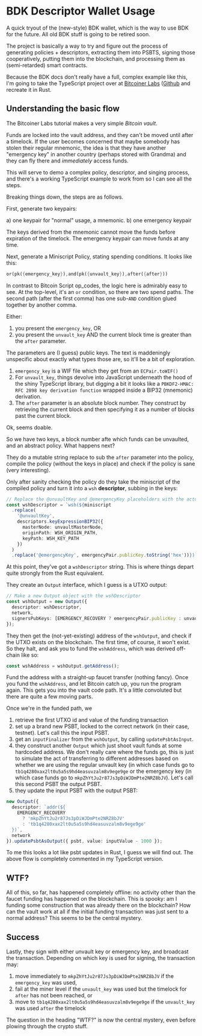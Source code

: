 # BDK Descriptor Wallet Usage

A quick tryout of the (new-style) BDK wallet, which is the way to use BDK for the future. All old BDK stuff is going to be retired soon.

The project is basically a way to try and figure out the process of generating policies + descriptors, extracting them into PSBTS, signing those cooperatively, putting them into the blockchain, and processing them as (semi-retarded) smart contracts.

Because the BDK docs don't really have a full, complex example like this, I'm going to take the TypeScript project over at [Bitcoiner Labs](https://bitcoinerlab.com/guides/miniscript-vault) ([Github](https://github.com/bitcoinerlab/playground/tree/main/descriptors/miniscript) and recreate it in Rust.


## Understanding the basic flow

The Bitcoiner Labs tutorial makes a very simple *Bitcoin vault*.

Funds are locked into the vault address, and they can't be moved until after a timelock. If the user becomes concerned that maybe somebody has stolen their regular mnemonic, the idea is that they have another "emergency key" in another country (perhaps stored with Grandma) and they can fly there and *immediately* access funds.

This will serve to demo a complex policy, descriptor, and singing process, and there's a working TypeScript example to work from so I can see all the steps.

Breaking things down, the steps are as follows.

First, generate two keypairs:

a) one keypair for "normal" usage, a mnemonic.
b) one emergency keypair

The keys derived from the mnemonic cannot move the funds before expiration of the timelock. The emergency keypair can move funds at any time.

Next, generate a Miniscript Policy, stating spending conditions. It looks like this:

```rust
or(pk({emergency_key}),and(pk({unvault_key}),after({after}))
```

In contrast to Bitcoin Script op_codes, the logic here is admirably easy to see. At the top-level, it's an `or` condition, so there are two spend paths. The second path (after the first comma) has one sub-`AND` condition glued together by another comma.

Either:

1. you present the `emergency_key`, OR
2. you present the `unvault_key` AND the current block time is greater than the `after` parameter.

The parameters are (I guess) public keys. The text is maddeningly unspecific about exactly what types those are, so it'll be a bit of exploration.

1. `emergency_key` is a WIF file which they get from an `ECPair.toWIF()`
1. For `unvault_key`, things devolve into JavaScript underneath the hood of the shiny TypeScript library, but digging a bit it looks like a `PBKDF2-HMAC: RFC 2898 key derivation function` wrapped inside a BIP32 (mnemonic) derivation.
1. The `after` parameter is an absolute block number. They construct by retrieving the current block and then specifying it as a number of blocks past the current block.

Ok, seems doable.

So we have two keys, a block number afte which funds can be unvaulted, and an abstract policy. What happens next?

They do a mutable string replace to sub the `after` parameter into the policy, compile the policy (without the keys in place) and check if the policy is sane (very interesting).

Only after sanity checking the policy do they take the miniscript of the compiled policy and turn it into a `wsh` **descriptor**, subbing in the keys:

```ts
// Replace the @unvaultKey and @emergencyKey placeholders with the actual keys
const wshDescriptor = `wsh(${miniscript
  .replace(
    '@unvaultKey',
    descriptors.keyExpressionBIP32({
      masterNode: unvaultMasterNode,
      originPath: WSH_ORIGIN_PATH,
      keyPath: WSH_KEY_PATH
    })
  )
  .replace('@emergencyKey', emergencyPair.publicKey.toString('hex'))})`;
```

At this point, they've got a `wshDescriptor` string. This is where things depart quite strongly from the Rust equivalent.

They create an `Output` interface, which I guess is a UTXO output:

```ts
// Make a new Output object with the wshDescriptor
const wshOutput = new Output({
  descriptor: wshDescriptor,
  network,
  signersPubKeys: [EMERGENCY_RECOVERY ? emergencyPair.publicKey : unvaultKey]
});
```

They then get the (not-yet-existing) address of the `wshOutput`, and check if the UTXO exists on the blockchain. The first time, of course, it won't exist. So they halt, and ask you to fund the `wshAddress`, which was derived off-chain like so:

```ts
const wshAddress = wshOutput.getAddress();
```

Fund the address with a straight-up faucet transfer (nothing fancy). Once you fund the `wshAddress`, and let Bitcoin catch up, you run the program again. This gets you into the vault code path. It's a little convoluted but there are quite a few moving parts.

Once we're in the funded path, we

1. retrieve the first UTXO id and value of the funding transaction
2. set up a brand new PSBT, locked to the correct network (in their case, testnet). Let's call this the input PSBT.
3. get an `inputFinalizer` from the `wshOutput`, by calling `updatePsbtAsInput`.
4. they construct another `Output` which just shoot vault funds at some hardcoded address. We don't really care where the funds go, this is just to simulate the act of transferring to different addresses based on whether we are using the regular unvault key (in which case funds go to `tb1q4280xax2lt0u5a5s9hd4easuvzalm8v9ege9ge` or the emergency key (in which case funds go to `mkpZhYtJu2r87Js3pDiWJDmPte2NRZ8bJV`). Let's call this second PSBT the output PSBT.
5. they update the input PSBT with the output PSBT:

```ts
new Output({
  descriptor: `addr(${
    EMERGENCY_RECOVERY
      ? 'mkpZhYtJu2r87Js3pDiWJDmPte2NRZ8bJV'
      : 'tb1q4280xax2lt0u5a5s9hd4easuvzalm8v9ege9ge'
  })`,
  network
}).updatePsbtAsOutput({ psbt, value: inputValue - 1000 });
```

To me this looks a lot like psbt updates in Rust, I guess we will find out. The above flow is completely commented in my TypeScript version.

## WTF?

All of this, so far, has happened completely offline: no activity other than the faucet funding has happened on the blockchain. This is spooky: am I funding some construction that was already there on the blockchain? How can the vault work at all if the initial funding transaction was just sent to a normal address? This seems to be the central mystery.

## Success

Lastly, they sign with either unvault key or emergency key, and broadcast the transaction. Depending on which key is used for signing, the transaction may:

1. move immediately to `mkpZhYtJu2r87Js3pDiWJDmPte2NRZ8bJV` if the `emergency_key` was used,
2. fail at the miner level if the `unvault_key` was used but the timelock for `after` has not been reached, or
3. move to `tb1q4280xax2lt0u5a5s9hd4easuvzalm8v9ege9ge` if the `unvault_key` was used `after` the timelock

The question in the heading "WTF?" is now the central mystery, even before plowing through the crypto stuff.
